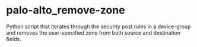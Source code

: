 # palo-alto_remove-zone
Python script that iterates through the security post rules in a device-group and removes the user-specified zone from both source and destination fields. 
